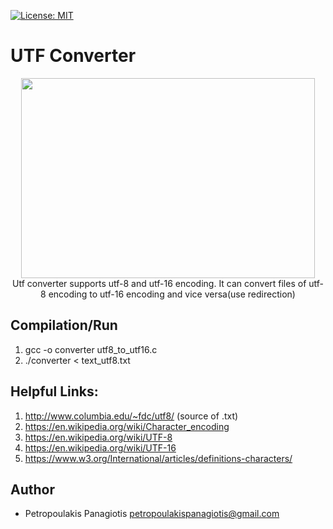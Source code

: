 [![License: MIT](https://img.shields.io/badge/License-MIT-yellow.svg)](https://opensource.org/licenses/MIT)
# UTF Converter
<p align="center">
<img src="https://www.w3.org/International/articles/definitions-characters/index-data/encodings.png" width="470" height="320"> <br />
Utf converter supports utf-8 and utf-16 encoding. It can convert files of utf-8 encoding to utf-16 encoding and vice versa(use redirection)
</p>

## Compilation/Run
1. gcc -o converter utf8_to_utf16.c
2. ./converter < text_utf8.txt

## Helpful Links: 
1. http://www.columbia.edu/~fdc/utf8/ (source of .txt)
2. https://en.wikipedia.org/wiki/Character_encoding
3. https://en.wikipedia.org/wiki/UTF-8
4. https://en.wikipedia.org/wiki/UTF-16
5. https://www.w3.org/International/articles/definitions-characters/

## Author
* Petropoulakis Panagiotis petropoulakispanagiotis@gmail.com
